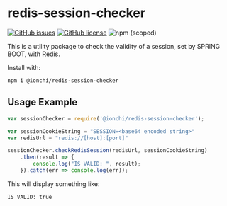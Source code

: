 # redis-session-checker

[![GitHub issues](https://img.shields.io/github/issues/ionchi/redis-session-checker.svg?style=flat-square)](https://github.com/ionchi/redis-session-checker/issues)
[![GitHub license](https://img.shields.io/github/license/ionchi/redis-session-checker.svg?style=flat-square)](https://github.com/ionchi/redis-session-checker/blob/master/LICENSE)
![npm (scoped)](https://img.shields.io/npm/v/@ionchi/redis-session-checker.svg?style=flat-square)

This is a utility package to check the validity of a session, set by SPRING BOOT, with Redis.

Install with:

    npm i @ionchi/redis-session-checker


## Usage Example

```js
var sessionChecker = require('@ionchi/redis-session-checker');

var sessionCookieString = "SESSION=<base64 encoded string>"
var redisUrl = "redis://[host]:[port]"

sessionChecker.checkRedisSession(redisUrl, sessionCookieString)
    .then(result => {
        console.log("IS VALID: ", result);
    }).catch(err => console.log(err));
```

This will display something like:

    IS VALID: true